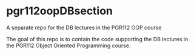 # pgr112oopDBsection
A separate repo for the DB lectures in the PGR112 OOP course

The goal of this repo is to contain the code supporting the DB lectures in the PGR112 Object Oriented Programming course.
